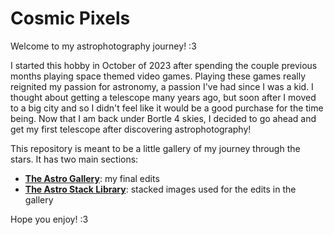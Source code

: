# Cosmic Pixels

Welcome to my astrophotography journey! :3

I started this hobby in October of 2023 after spending the couple previous months playing space themed video games. Playing these games really reignited my passion for astronomy, a passion I've had since I was a kid. I thought about getting a telescope many years ago, but soon after I moved to a big city and so I didn't feel like it would be a good purchase for the time being. Now that I am back under Bortle 4 skies, I decided to go ahead and get my first telescope after discovering astrophotography!

This repository is meant to be a little gallery of my journey through the stars. It has two main sections:

- [**The Astro Gallery**](./2_Astrogallery.md): my final edits
- [**The Astro Stack Library**](./3_Astrostack.md): stacked images used for the edits in the gallery

Hope you enjoy! :3